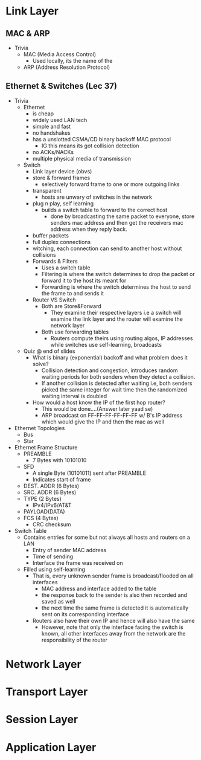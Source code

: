 # Link Layer

## MAC & ARP
- Trivia
	- MAC (Media Access Control)
		- Used locally, its the name of the 
	- ARP (Address Resolution Protocol)

## Ethernet & Switches (Lec 37)
- Trivia 
	- Ethernet
		- is cheap
		- widely used LAN tech
		- simple and fast
		- no handshakes
		- has a unslotted CSMA/CD binary backoff MAC protocol
			- IG this means its got collision detection
		- no ACKs/NACKs
		- multiple physical media of transmission
	- Switch
		- Link layer device (obvs)
		- store & forward frames
			- selectively forward frame to one or more outgoing links
		- transparent
			- hosts are unwary of switches in the network
		- plug n play, self learning
			- builds a switch table to forward to the correct host
				- done by broadcasting the same packet to everyone, store senders mac address and then get the receivers mac address when they reply back. 
		- buffer packets
		- full duplex connections
		- witching, each connection can send to another host without collisions
		- Forwards & Filters
			- Uses a switch table
			- Filtering is where the switch determines to drop the packet or forward it to the host its meant for
			- Forwarding is where the switch determines the host to send the frame to and sends it
		- Router VS Switch
			- Both are Store&Forward
				- They examine their respective layers i.e a switch will examine the link layer and the router will examine the network layer
			- Both use forwarding tables
				- Routers compute theirs using routing algos, IP addresses while switches use self-learning, broadcasts
	- Quiz @ end of slides
		- What is binary (exponential) backoff and what problem does it solve?
			- Collision detection and congestion, introduces random waiting periods for both senders when they detect a collision.
			- If another collision is detected after waiting i.e, both senders picked the same integer for wait time then the randomized waiting interval is doubled
		- How would a host know the IP of the first hop router?
			- This would be done....(Answer later yaad se)
			- ARP broadcast on FF-FF-FF-FF-FF-FF w/ B's IP address which would give the IP and then the mac as well 
- Ethernet Topologies
	- Bus
	- Star
- Ethernet Frame Structure
	- PREAMBLE
		- 7 Bytes with 10101010
	- SFD 
		- A single Byte (10101011) sent after PREAMBLE
		- Indicates start of frame
	- DEST. ADDR (6 Bytes)
	- SRC. ADDR (6 Bytes)
	- TYPE (2 Bytes)
		- IPv4/IPv6/AT&T
	- PAYLOAD(DATA)
	- FCS (4 Bytes)
		- CRC checksum
- Switch Table
	- Contains entries for some but not always all hosts and routers on a LAN
		- Entry of sender MAC address
		- Time of sending 
		- Interface the frame was received on 
	- Filled using self-learning
		- That is, every unknown sender frame is broadcast/flooded on all interfaces
			- MAC address and interface added to the table
			- the response back to the sender is also then recorded and saved as well
			- the next time the same frame is detected it is automatically sent on its corresponding interface
		- Routers also have their own IP and hence will also have the same
			- However, note that only the interface facing the switch is known, all other interfaces away from the network are the responsibility of the router
# Network Layer
# Transport Layer
# Session Layer
# Application Layer
